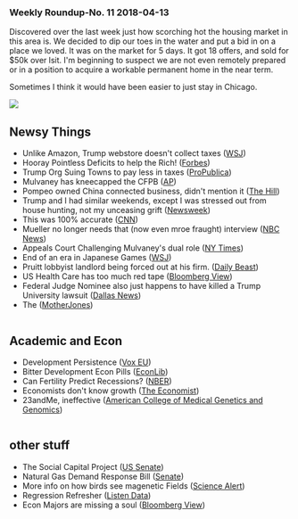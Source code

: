 ### Weekly Roundup-No. 11 2018-04-13

Discovered over the last week just how scorching hot the housing market in this area is. We decided to dip our toes in the water and put a bid in on a place we loved. It was on the market for 5 days. It got 18 offers, and sold for $50k over lsit. I'm beginning to suspect we are not even remotely prepared or in a position to acquire a workable permanent home in the near term. 

Sometimes I think it would have been easier to just stay in Chicago.

![](https://farm1.staticflickr.com/875/41436090281_7caf9ff5ee_c.jpg)
## Newsy Things
* Unlike Amazon, Trump webstore doesn't collect taxes ([WSJ](https://www.wsj.com/articles/trump-organizations-web-store-collects-sales-tax-in-only-two-states-1523042739?redirect=amp#click=https://t.co/7c7SX4tTVo))
* Hooray Pointless Deficits to help the Rich! ([Forbes](https://www.forbes.com/sites/stancollender/2018/04/08/trump-trillion-dollar-budget-deficits-officially-begin-this-week/#18af7d733365))
* Trump Org Suing Towns to pay less in taxes ([ProPublica](https://www.propublica.org/article/trump-inc-podcast-trump-organization-suing-towns-property-tax-breaks))
* Mulvaney has kneecapped the CFPB ([AP](https://apnews.com/amp/c80a20db4a5942e7af9632b0cbf75700))
* Pompeo owned China connected business, didn't mention it ([The Hill](http://thehill.com/homenews/administration/382765-pompeo-failed-to-disclose-ownership-in-business-connected-to-china))
* Trump and I had similar weekends, except I was stressed out from house hunting, not my unceasing grift ([Newsweek](http://www.newsweek.com/trump-so-angry-he-mostly-just-eats-and-watches-tv-881226?amp=1))
* This was 100% accurate ([CNN](https://amp.cnn.com/cnn/2018/04/12/politics/trump-comey-publicity-tour/index.html))
* Mueller no longer needs that (now even mroe fraught) interview ([NBC News](https://www.nbcnews.com/news/amp/ncna865421))
* Appeals Court Challenging Mulvaney's dual role ([NY Times](https://www.nytimes.com/2018/04/12/us/politics/mulvaney-consumer-financial-protection-bureau.html))
* End of an era in Japanese Games ([WSJ](https://www.wsj.com/articles/the-grande-dame-of-videogames-is-closing-her-tiny-tokyo-mecca-1523526121))
* Pruitt lobbyist landlord being forced out at his firm. ([Daily Beast](https://www.thedailybeast.com/scott-pruitts-lobbyist-landlord-being-pressured-to-leave-his-firm))
* US Health Care has too much red tape ([Bloomberg View](https://www.bloomberg.com/view/articles/2018-03-26/medical-billing-bogs-down-u-s-health-care-system))
* Federal Judge Nominee also just happens to have killed a Trump University lawsuit ([Dallas News](https://www.dallasnews.com/news/politics/2018/04/11/trump-nominee-federal-judge-killed-texas-lawsuit-trump-university))
* The ([MotherJones]())

![]()
## Academic and Econ
* Development Persistence ([Vox EU](https://voxeu.org/article/roman-roads-and-persistence-development#.WsxhqLM2EoM.twitter))
* Bitter Development Econ Pills ([EconLib](http://econlog.econlib.org/archives/2018/04/six_shocking_th.html))
* Can Fertility Predict Recessions? ([NBER](https://www.nber.org/papers/w24355?sy=355))
* Economists don't know growth ([The Economist](https://www.economist.com/news/finance-and-economics/21740403-first-series-columns-professions-shortcomings-economists))
* 23andMe, ineffective ([American College of Medical Genetics and Genomics](https://www.acmg.net/docs/ACMG%20Revised%20DTC%20Statement%20AOP%20Dec%202015.pdf))

![]()
## other stuff
* The Social Capital Project ([US Senate](https://www.lee.senate.gov/public/index.cfm/scp-index))
* Natural Gas Demand Response Bill ([Senate](https://www.whitehouse.senate.gov/imo/media/doc/Whitehouse%20Demand%20Response%20Bill.pdf))
* More info on how birds see magenetic Fields ([Science Alert](https://www.sciencealert.com/birds-see-magnetic-fields-cryptochrome-cry4-photoreceptor))
* Regression Refresher ([Listen Data](https://www.listendata.com/2018/03/regression-analysis.html))
* Econ Majors are missing a soul ([Bloomberg View](https://www.bloomberg.com/view/articles/2018-04-13/econ-majors-graduate-with-a-huge-knowledge-gap))

